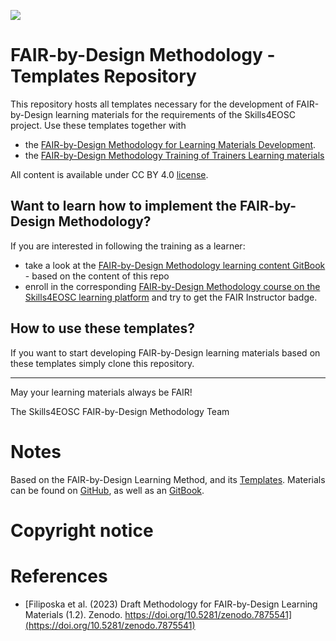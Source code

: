 ![](./resources/attachments/header.png)

# FAIR-by-Design Methodology - Templates Repository

This repository hosts all templates necessary for the development of FAIR-by-Design learning materials for the requirements of the Skills4EOSC project.
Use these templates together with 

- the [FAIR-by-Design Methodology for Learning Materials Development](https://fair-by-design-methodology.github.io/FAIR-by-Design_Book/).
- the [FAIR-by-Design Methodology Training of Trainers Learning materials](https://fair-by-design-methodology.github.io/FAIR-by-Design_ToT/latest/)

All content is available under CC BY 4.0 [license](./LICENSE).


## Want to learn how to implement the FAIR-by-Design Methodology?

If you are interested in following the training as a learner:

- take a look at the [FAIR-by-Design Methodology learning content GitBook](https://fair-by-design-methodology.github.io/FAIR-by-Design_ToT/latest/) - based on the content of this repo
- enroll in the corresponding [FAIR-by-Design Methodology course on the Skills4EOSC learning platform](https://learning.skills4eosc.eu/course/view.php?id=19) and try to get the FAIR Instructor badge.


## How to use these templates?

If you want to start developing FAIR-by-Design learning materials based on these templates simply clone this repository.

---

May your learning materials always be FAIR!


The Skills4EOSC FAIR-by-Design Methodology Team



# Notes

Based on the FAIR-by-Design Learning Method, and its [Templates](https://github.com/FAIR-by-Design-Methodology/templates).
Materials can be found on [GitHub](https://github.com/FAIR-by-Design-Demo-CL/My-Training-Demo), as well as an [GitBook](https://fair-by-design-demo-cl.github.io/My-Training-Demo/).

# Copyright notice

# References

- [Filiposka et al. (2023) Draft Methodology for FAIR-by-Design Learning Materials (1.2). Zenodo. https://doi.org/10.5281/zenodo.7875541](https://doi.org/10.5281/zenodo.7875541)


